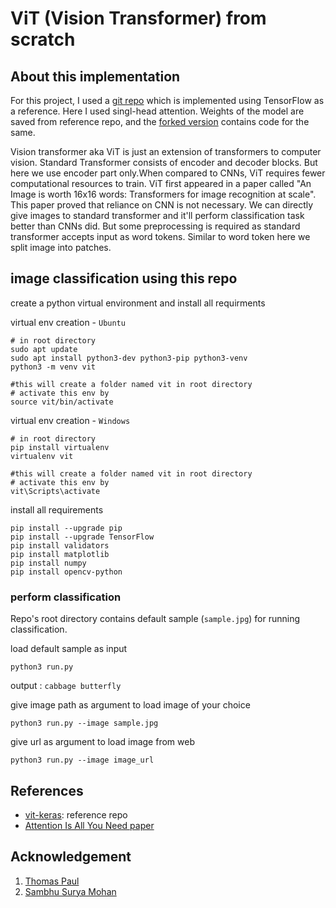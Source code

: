 # ViT (Vision Transformer) from scratch 

## About this implementation

For this project, I used a [git repo](https://github.com/faustomorales/vit-keras) which is implemented using TensorFlow as a reference. Here I used singl-head attention. Weights of the model are saved from reference repo, and the [forked version](https://github.com/kavysabu1996/vit-keras) contains code for the same.

Vision transformer aka ViT is just an extension of transformers to computer vision. Standard Transformer consists of encoder and decoder blocks. But here we use encoder part only.When compared to CNNs, ViT requires fewer computational resources to train. ViT first appeared in a paper called "An Image is worth 16x16 words: Transformers for image recognition at scale". This paper proved that reliance on CNN is not necessary. We can directly give images to standard transformer and it'll perform classification task better than CNNs did. But some preprocessing is required as standard transformer accepts input as word tokens. Similar to word token here we split image into patches.

## image classification using this repo

create a python virtual environment and install all requirments

virtual env creation - `Ubuntu`
```
# in root directory
sudo apt update
sudo apt install python3-dev python3-pip python3-venv
python3 -m venv vit

#this will create a folder named vit in root directory
# activate this env by 
source vit/bin/activate
```

virtual env creation - `Windows`
```
# in root directory
pip install virtualenv
virtualenv vit

#this will create a folder named vit in root directory
# activate this env by
vit\Scripts\activate
```

install all requirements
```
pip install --upgrade pip
pip install --upgrade TensorFlow
pip install validators
pip install matplotlib
pip install numpy
pip install opencv-python
```

### perform classification

Repo's root directory contains default sample (`sample.jpg`) for running classification. 

load default sample as input
```
python3 run.py
```
output : `cabbage butterfly`

give image path as argument to load image of your choice
```
python3 run.py --image sample.jpg
```
give url as argument to load image from web
```
python3 run.py --image image_url
```

## References
- [vit-keras](https://github.com/faustomorales/vit-keras): reference repo
- [Attention Is All You Need paper](https://arxiv.org/pdf/1706.03762.pdf)

## Acknowledgement
1. [Thomas Paul](https://github.com/mrtpk)
2. [Sambhu Surya Mohan](https://github.com/sambhusuryamohan)
